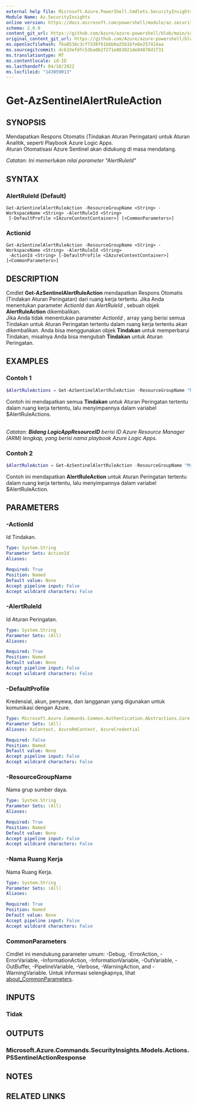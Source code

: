 ```yaml
---
external help file: Microsoft.Azure.PowerShell.Cmdlets.SecurityInsights.dll-Help.xml
Module Name: Az.SecurityInsights
online version: https://docs.microsoft.com/powershell/module/az.securityinsights/get-azsentinelalertruleaction
schema: 2.0.0
content_git_url: https://github.com/Azure/azure-powershell/blob/main/src/SecurityInsights/SecurityInsights/help/Get-AzSentinelAlertRuleAction.md
original_content_git_url: https://github.com/Azure/azure-powershell/blob/main/src/SecurityInsights/SecurityInsights/help/Get-AzSentinelAlertRuleAction.md
ms.openlocfilehash: f6a8536c3cf7338f61bbb0a25b1bfe6e257414aa
ms.sourcegitcommit: dcb33efdfc53ba0b2f271e883021de84878d1f31
ms.translationtype: MT
ms.contentlocale: id-ID
ms.lasthandoff: 04/18/2022
ms.locfileid: "143059013"
---
```

# Get-AzSentinelAlertRuleAction

## SYNOPSIS
Mendapatkan Respons Otomatis (Tindakan Aturan Peringatan) untuk Aturan Analitik, seperti Playbook Azure Logic Apps.<br/>
Aturan Otomatisasi Azure Sentinel akan didukung di masa mendatang.

*Catatan: Ini memerlukan nilai parameter "AlertRuleId"*

## SYNTAX

### AlertRuleId (Default)
```
Get-AzSentinelAlertRuleAction -ResourceGroupName <String> -WorkspaceName <String> -AlertRuleId <String>
 [-DefaultProfile <IAzureContextContainer>] [<CommonParameters>]
```

### Actionid
```
Get-AzSentinelAlertRuleAction -ResourceGroupName <String> -WorkspaceName <String> -AlertRuleId <String>
 -ActionId <String> [-DefaultProfile <IAzureContextContainer>] [<CommonParameters>]
```

## DESCRIPTION
Cmdlet **Get-AzSentinelAlertRuleAction** mendapatkan Respons Otomatis (Tindakan Aturan Peringatan) dari ruang kerja tertentu.
Jika Anda menentukan parameter *ActionId* dan *AlertRuleId* , sebuah objek **AlertRuleAction** dikembalikan.<br/>
Jika Anda tidak menentukan parameter *ActionId* , array yang berisi semua Tindakan untuk Aturan Peringatan tertentu dalam ruang kerja tertentu akan dikembalikan.
Anda bisa menggunakan objek **Tindakan** untuk memperbarui Tindakan, misalnya Anda bisa mengubah **Tindakan** untuk Aturan Peringatan.

## EXAMPLES

### Contoh 1
```powershell
$AlertRuleActions = Get-AzSentinelAlertRuleAction -ResourceGroupName "MyResourceGroup" -WorkspaceName "MyWorkspaceName" -AlertRuleId "29d2523f-84ce-42d3-b5f1-9e63c85aaed1"
```

Contoh ini mendapatkan semua **Tindakan** untuk Aturan Peringatan tertentu dalam ruang kerja tertentu, lalu menyimpannya dalam variabel $AlertRuleActions.<br/><br/>

*Catatan: **Bidang LogicAppResourceID** berisi ID Azure Resource Manager (ARM) lengkap, yang berisi nama playbook Azure Logic Apps.*

### Contoh 2
```powershell
$AlertRuleAction = Get-AzSentinelAlertRuleAction -ResourceGroupName "MyResourceGroup" -WorkspaceName "MyWorkspaceName" -AlertRuleId "MyAlertRuleId" -ActionId "MyActionId"
```

Contoh ini mendapatkan **AlertRuleAction** untuk Aturan Peringatan tertentu dalam ruang kerja tertentu, lalu menyimpannya dalam variabel $AlertRuleAction.

## PARAMETERS

### -ActionId
Id Tindakan.

```yaml
Type: System.String
Parameter Sets: ActionId
Aliases:

Required: True
Position: Named
Default value: None
Accept pipeline input: False
Accept wildcard characters: False
```

### -AlertRuleId
Id Aturan Peringatan.

```yaml
Type: System.String
Parameter Sets: (All)
Aliases:

Required: True
Position: Named
Default value: None
Accept pipeline input: False
Accept wildcard characters: False
```

### -DefaultProfile
Kredensial, akun, penyewa, dan langganan yang digunakan untuk komunikasi dengan Azure.

```yaml
Type: Microsoft.Azure.Commands.Common.Authentication.Abstractions.Core.IAzureContextContainer
Parameter Sets: (All)
Aliases: AzContext, AzureRmContext, AzureCredential

Required: False
Position: Named
Default value: None
Accept pipeline input: False
Accept wildcard characters: False
```

### -ResourceGroupName
Nama grup sumber daya.

```yaml
Type: System.String
Parameter Sets: (All)
Aliases:

Required: True
Position: Named
Default value: None
Accept pipeline input: False
Accept wildcard characters: False
```

### -Nama Ruang Kerja
Nama Ruang Kerja.

```yaml
Type: System.String
Parameter Sets: (All)
Aliases:

Required: True
Position: Named
Default value: None
Accept pipeline input: False
Accept wildcard characters: False
```

### CommonParameters
Cmdlet ini mendukung parameter umum: -Debug, -ErrorAction, -ErrorVariable, -InformationAction, -InformationVariable, -OutVariable, -OutBuffer, -PipelineVariable, -Verbose, -WarningAction, and -WarningVariable. Untuk informasi selengkapnya, lihat [about_CommonParameters](http://go.microsoft.com/fwlink/?LinkID=113216).

## INPUTS

### Tidak
## OUTPUTS

### Microsoft.Azure.Commands.SecurityInsights.Models.Actions.PSSentinelActionResponse
## NOTES

## RELATED LINKS
